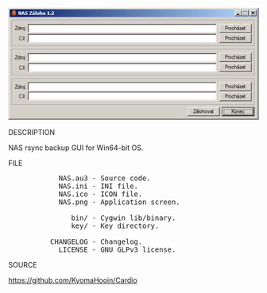 
![NAS](https://github.com/KyomaHooin/Cardio/raw/master/NAS/NAS.png "screenshot")

DESCRIPTION

NAS rsync backup GUI for Win64-bit OS.

FILE
<pre>
            NAS.au3 - Source code.
            NAS.ini - INI file.
            NAS.ico - ICON file.
            NAS.png - Application screen.

               bin/ - Cygwin lib/binary.
               key/ - Key directory.

          CHANGELOG - Changelog.
            LICENSE - GNU GLPv3 license.
</pre>
SOURCE

https://github.com/KyomaHooin/Cardio

